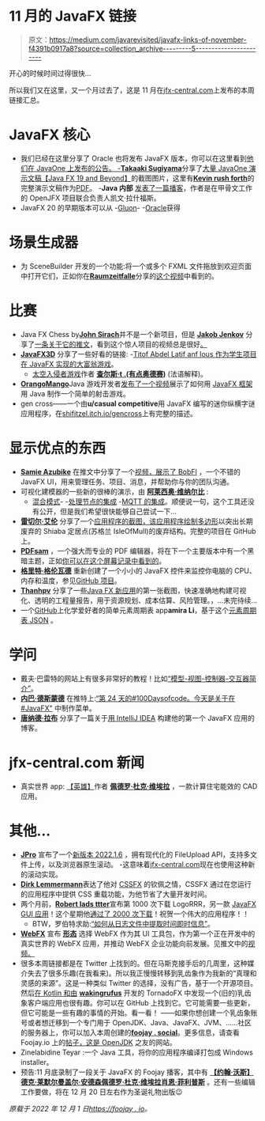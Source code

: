 # 11 月的 JavaFX 链接

> 原文：<https://medium.com/javarevisited/javafx-links-of-november-f4391b0917a8?source=collection_archive---------5----------------------->

开心的时候时间过得很快…

所以我们又在这里，又一个月过去了，这是 11 月在[jfx-central.com](https://www.jfx-central.com/home)上发布的本周链接汇总。

# JavaFX 核心

*   我们已经在这里分享了 Oracle 也将发布 JavaFX 版本，你可以在这里看到[他们在 JavaOne 上发布的公告。
    -](https://www.youtube.com/watch?v=4hUbmI0nplU&amp;t=1600s)[**Takaaki Sugiyama**](https://twitter.com/zinbe)分享了[大量 JavaOne 演示文稿【Java FX 19 and Beyond】](https://twitter.com/zinbe/status/1583208414707998720)的截图图片，这里有[**Kevin rush forth**](https://twitter.com/kevinrushforth)的完整演示文稿作为[PDF](https://cr.openjdk.java.net/~kcr/presentations/javaone-2022/JavaFX-19_Final.pdf)。
    -**Java 内部** [发表了一篇播客](https://inside.java/2022/11/18/podcast-027/)，作者是在甲骨文工作的 OpenJFX 项目联合负责人凯文·拉什福斯。
*   JavaFX 20 的早期版本可以从
    -[Gluon](https://gluonhq.com/products/javafx/)-
    -[Oracle](https://jdk.java.net/javafx20/)获得

# 场景生成器

*   为 SceneBuilder 开发的一个功能:将一个或多个 FXML 文件拖放到欢迎页面中打开它们，正如你在[**Raumzeitfalle**](https://twitter.com/Raumzeitfalle)分享的[这个视频](https://twitter.com/Raumzeitfalle/status/1587543306782887937?t=48IdRrEehs88chXQ0iAMKg&amp;s=09)中看到的。

# 比赛

*   Java FX Chess by[**John Sirach**](https://twitter.com/john_sirach)并不是一个新项目，但是 [**Jakob Jenkov**](https://twitter.com/jjenkov) 分享了[一条关于它的推文](https://twitter.com/jjenkov/status/1586785876050427904)，看到这个惊人项目的视频总是很好[。](https://www.youtube.com/watch?v=6S6km5duBrM)
*   [**JavaFX3D**](https://twitter.com/JavaFX3D) 分享了一些好看的链接:
    -[Titof Abdel Latif anf lous 作为学生项目在 JavaFX 实现的大富翁游戏](https://twitter.com/JavaFX3D/status/1590145286118465536)。
    - [太空入侵者游戏](https://www.youtube.com/watch?v=jCBBCBCUt9E)作者 [**查尔斯·t .(有点奥德赛)**](https://www.youtube.com/@chalodss) (法语解释)。
*   [**OrangoMango**](https://twitter.com/orango_mango)Java 游戏开发者[发布了一个视频](https://www.youtube.com/watch?v=NOPdE1UoqRw)展示了如何用 [JavaFX 框架](https://javarevisited.blogspot.com/2020/06/top-5-courses-to-learn-java-fx-in-2020.html)用 Java 制作一个简单的射击游戏。
*   gen cross——一个由**u/casual competitive**用 JavaFX 编写的迷你纵横字谜应用程序，在[shifitzel.itch.io/gencross](https://shifitzel.itch.io/gencross)上有完整的描述。

# 显示优点的东西

*   [**Samie Azubike**](https://twitter.com/samieteq) 在推文中分享了一个[视频，展示了 BobFI](https://twitter.com/samieteq/status/1583769072273354752) ，一个不错的 JavaFX UI，用来管理任务、项目、消息，并帮助你与你的团队沟通。
*   可视化建模器的一些新的很棒的演示，由 [**阿莱西奥·维纳尔比**](https://twitter.com/Alessio_Vinerbi) :
    - [混合模式](https://twitter.com/Alessio_Vinerbi/status/1586044299996631042)-
    -[处理节点的集成](https://twitter.com/Alessio_Vinerbi/status/1587406474313089026)
    -[MQTT 的集成](https://twitter.com/Alessio_Vinerbi/status/1588849677645934594)。顺便说一句，这个工具还没有公开，但是我们希望很快能够自己尝试一下…
*   [**雷切尔·艾伦**](https://twitter.com/Geolocoder) 分享了一个[应用程序的截图，该应用程序绘制多边形](https://twitter.com/Geolocoder/status/1588208416547254272)以突出长期废弃的 Shiaba 定居点(苏格兰 IsleOfMull)的废弃结构。完整的项目在 GitHub 上。
*   [**PDFsam**](https://twitter.com/PDFsamOSS) ，一个强大而专业的 PDF 编辑器，将在下一个主要版本中有一个黑暗主题，正如[你可以在这个屏幕记录中看到的](https://twitter.com/PDFsamOSS/status/1588564518644617216)。
*   [**格里特·格伦瓦德**](https://twitter.com/hansolo_) 重新创建了一个小小的 JavaFX 控件来监控你电脑的 CPU、内存和温度，参见[GitHub 项目](https://github.com/HanSolo/jcpu)。
*   [**Thanhpv**](https://twitter.com/realThanhpv) 分享了一些[Java FX 新应用](https://twitter.com/realThanhpv/status/1590306623364665345)的第一张截图，快速准确地构建可视化、透明的工程量报告，用于资源规划、成本估算、风险管理。，…未完待续…
*   一个[GitHub](https://github.com/AmirAli-AZ/PeriodicTable)上化学爱好者的简单元素周期表 app**amira Li**，基于这个[元素周期表 JSON](https://github.com/Bowserinator/Periodic-Table-JSON) 。

# 学问

*   戴夫·巴雷特的网站上有很多非常好的教程！比如[“模型-视图-控制器-交互器简介”](https://www.pragmaticcoding.ca/javafx/Mvci-Introduction)。
*   [**内巴·德斯蒙德**](https://twitter.com/desmond__neba) 在推特上:[“第 24 天的#100Daysofcode。今天是关于在#JavaFX"](https://twitter.com/desmond__neba/status/1595881606602194944) 中制作菜单。
*   [**唐纳德·拉布**](https://twitter.com/TheDonRaab) 分享了一篇关于[用 IntelliJ IDEA](https://donraab.medium.com/my-first-javafx-application-ee70a1d48cb3) 构建他的第一个 JavaFX 应用的博客。

# jfx-central.com 新闻

*   真实世界 app: [【英雄】](https://www.jfx-central.com/real_world/hero)作者 [**佩德罗·杜克·维埃拉**](https://twitter.com/P_Duke) ，一款计算住宅能效的 CAD 应用。

# 其他…

*   [**JPro**](https://twitter.com/jpro_one) 宣布了一个[新版本 2022.1.6](https://www.jpro.one/docs/current/3.1/2022.1.X) ，拥有现代化的 FileUpload API，支持多文件上传，以及浏览器原生滚动。
    -这意味着[jfx-central.com](https://www.jfx-central.com/)现在也使用这种新的滚动实现。
*   [**Dirk Lemmermann**](https://twitter.com/dlemmermann)表达了他对 [CSSFX](https://www.jfx-central.com/tools/cssfx) 的钦佩之情，CSSFX 通过在您运行的应用程序中提供 CSS 重载功能，为他节省了大量开发时间。
*   两个月前，[**Robert lads ttter**](https://twitter.com/rladstaetter)宣布第 1000 次下载 LogoRRR，另一款 [JavaFX GUI 应用](/javarevisited/7-best-java-fx-online-courses-for-beginners-9e774ba6f996)！这个星期他[通过了 2000 次下载](https://twitter.com/logorrr/status/1588802037923254272)！祝贺一个伟大的应用程序！！
    - BTW，罗伯特求助:[“如何从日志文件中提取时间即时信息”](https://github.com/rladstaetter/LogoRRR/issues/12)。
*   [**WebFX**](https://twitter.com/WebFXProject) 宣布 [**形态**](https://modality.one) 选择 WebFX 作为其 UI 工具包，作为第一个正在开发中的真实世界的 WebFX 应用，并推动 WebFX 企业功能向前发展。见推文中的[视频。](https://twitter.com/WebFXProject/status/1589961407469977600)
*   很多本周链接都是在 Twitter 上找到的。但在马斯克接手后的几周里，这种媒介失去了很多乐趣(在我看来)。所以我正慢慢转移到乳齿象作为我新的“真理和灵感的来源”。这是一种类似 Twitter 的选择，没有广告，基于一个开源项目。然后[在 Kotlin 和由](https://bigshoulders.city/@wakingrufus/109344242897231710) [**wakingrufus**](https://bigshoulders.city/@wakingrufus) 开发的 TornadoFX 中发现一个(旧的)乳齿象客户端应用也很有趣。你可以在 GitHub 上找到它。它可能需要一些更新，但它可能是一些有趣的事情的开始。看一看！
    ——如果你想创建一个乳齿象账号或者想迁移到一个专门用于 OpenJDK、Java、JavaFX、JVM、……社区的服务器上，你可以加入本周创建的[**foojay . social**](https://foojay.social)。更多信息，请查看 Foojay.io 上的[帖子，这是 OpenJDK](https://foojay.io/today/foojay-mastodon-service-here-it-is/) 之友的网站。
*   Zinelabidine Teyar :一个 Java 工具，将你的应用程序编译打包成 Windows installer。
*   预告:11 月底录制了一段关于 JavaFX 的 Foojay 播客，其中有 [**【约翰·沃斯】**](https://twitter.com/johanvos)[**德克·莱默尔曼**](https://twitter.com/dlemmermann)[**盖尔·安德森**](https://twitter.com/gail_asgteach)[**佩德罗·杜克·维埃拉**](https://twitter.com/P_Duke)[**肖恩·菲利普斯**](https://twitter.com/SeanMiPhillips) 。还有一些编辑工作要做，将在 12 月 20 日左右作为圣诞礼物出版😉

*原载于 2022 年 12 月 1 日*[*https://foojay . io*](https://foojay.io/today/javafx-links-of-november/)*。*